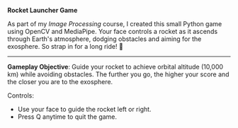 **Rocket Launcher Game**  

As part of my *Image Processing* course, I created this small Python game using OpenCV and MediaPipe. 
Your face controls a rocket as it ascends through Earth's atmosphere, dodging obstacles and aiming for the exosphere. 
So strap in for a long ride! 🚀

------------
**Gameplay Objective**:
Guide your rocket to achieve orbital altitude (10,000 km) while avoiding obstacles. The further you go, the higher your score and the closer you are to the exosphere.

Controls:
- Use your face to guide the rocket left or right.
- Press Q anytime to quit the game.
